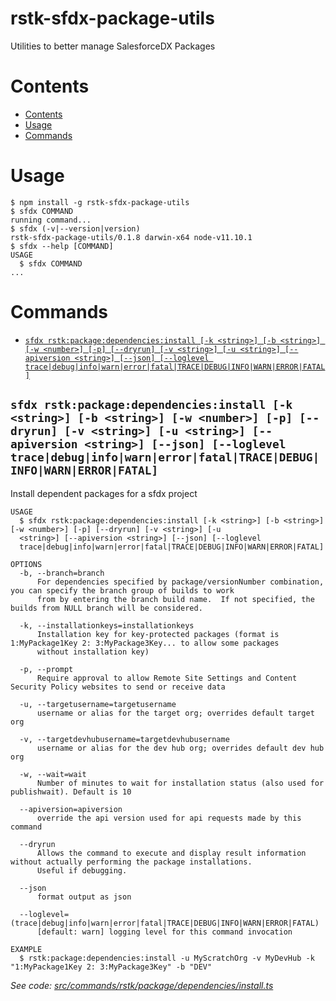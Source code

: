 rstk-sfdx-package-utils
=======================

Utilities to better manage SalesforceDX Packages

# Contents
<!-- toc -->
* [Contents](#contents)
* [Usage](#usage)
* [Commands](#commands)
<!-- tocstop -->

# Usage
<!-- usage -->
```sh-session
$ npm install -g rstk-sfdx-package-utils
$ sfdx COMMAND
running command...
$ sfdx (-v|--version|version)
rstk-sfdx-package-utils/0.1.8 darwin-x64 node-v11.10.1
$ sfdx --help [COMMAND]
USAGE
  $ sfdx COMMAND
...
```
<!-- usagestop -->
# Commands
<!-- commands -->
* [`sfdx rstk:package:dependencies:install [-k <string>] [-b <string>] [-w <number>] [-p] [--dryrun] [-v <string>] [-u <string>] [--apiversion <string>] [--json] [--loglevel trace|debug|info|warn|error|fatal|TRACE|DEBUG|INFO|WARN|ERROR|FATAL]`](#sfdx-rstkpackagedependenciesinstall--k-string--b-string--w-number--p---dryrun--v-string--u-string---apiversion-string---json---loglevel-tracedebuginfowarnerrorfataltracedebuginfowarnerrorfatal)

## `sfdx rstk:package:dependencies:install [-k <string>] [-b <string>] [-w <number>] [-p] [--dryrun] [-v <string>] [-u <string>] [--apiversion <string>] [--json] [--loglevel trace|debug|info|warn|error|fatal|TRACE|DEBUG|INFO|WARN|ERROR|FATAL]`

Install dependent packages for a sfdx project

```
USAGE
  $ sfdx rstk:package:dependencies:install [-k <string>] [-b <string>] [-w <number>] [-p] [--dryrun] [-v <string>] [-u 
  <string>] [--apiversion <string>] [--json] [--loglevel 
  trace|debug|info|warn|error|fatal|TRACE|DEBUG|INFO|WARN|ERROR|FATAL]

OPTIONS
  -b, --branch=branch
      For dependencies specified by package/versionNumber combination, you can specify the branch group of builds to work 
      from by entering the branch build name.  If not specified, the builds from NULL branch will be considered.

  -k, --installationkeys=installationkeys
      Installation key for key-protected packages (format is 1:MyPackage1Key 2: 3:MyPackage3Key... to allow some packages 
      without installation key)

  -p, --prompt
      Require approval to allow Remote Site Settings and Content Security Policy websites to send or receive data

  -u, --targetusername=targetusername
      username or alias for the target org; overrides default target org

  -v, --targetdevhubusername=targetdevhubusername
      username or alias for the dev hub org; overrides default dev hub org

  -w, --wait=wait
      Number of minutes to wait for installation status (also used for publishwait). Default is 10

  --apiversion=apiversion
      override the api version used for api requests made by this command

  --dryrun
      Allows the command to execute and display result information without actually performing the package installations.  
      Useful if debugging.

  --json
      format output as json

  --loglevel=(trace|debug|info|warn|error|fatal|TRACE|DEBUG|INFO|WARN|ERROR|FATAL)
      [default: warn] logging level for this command invocation

EXAMPLE
  $ rstk:package:dependencies:install -u MyScratchOrg -v MyDevHub -k "1:MyPackage1Key 2: 3:MyPackage3Key" -b "DEV"
```

_See code: [src/commands/rstk/package/dependencies/install.ts](https://github.com/RootstockMFG/rstk-sfdx-package-utils/blob/v0.1.8/src/commands/rstk/package/dependencies/install.ts)_
<!-- commandsstop -->
